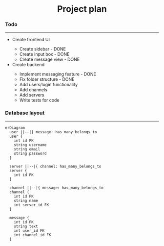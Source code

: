 <h1 align="center">Project plan</h1>

### Todo

---

<ul>
  <li>Create frontend UI</li>
  <ul>
    <li>Create sidebar - DONE</li>
    <li>Create input box - DONE</li>
    <li>Create message view - DONE</li>
  </ul>
  <li>Create backend</li>
  <ul>
    <li>Implement messaging feature - DONE</li>
    <li>Fix folder structure - DONE</li>
    <li>Add users/login functionality</li>
    <li>Add channels</li>
    <li>Add servers</li>
    <li>Write tests for code</li>
  </ul>
</ul>

### Database layout

---

```mermaid
erDiagram
  user ||--|{ message: has_many_belongs_to
  user {
    int id PK
    string username
    string email
    string password
  }

  server ||--|{ channel: has_many_belongs_to
  server {
    int id PK
  }

  channel ||--|{ message: has_many_belongs_to
  channel {
    int id PK
    string name
    int server_id FK
  }

  message {
    int id PK
    string text
    int user_id FK
    int channel_id FK
  }
```
